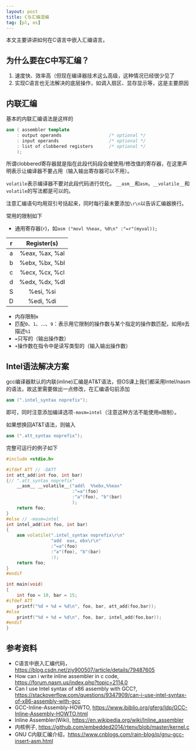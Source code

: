 ```yaml
---
layout: post
title: C与汇编混编
tag: [pl, os]
---
```


本文主要讲讲如何在C语言中嵌入汇编语言。

<!--more-->

## 为什么要在C中写汇编？
1. 速度快、效率高（但现在编译器技术这么高级，这种情况已经很少见了
2. 实现C语言也无法解决的底层操作，如调入扇区、显存显示等，这是主要原因

## 内联汇编
基本的内联汇编语法是这样的
```cpp
asm ( assembler template 
    : output operands                  /* optional */
    : input operands                   /* optional */
    : list of clobbered registers      /* optional */
    );
```
所谓clobbered寄存器就是指在此段代码段会被使用/修改值的寄存器，在这里声明表示让编译器不要占用（输入输出寄存器可以不用）。

`volatile`表示编译器不要对此段代码进行优化。
`__asm__`和`asm`，`__volatile__`和`volatile`的写法都是可以的。

注意汇编语句均用双引号括起来，同时每行最末要添加`\r\n`以告诉汇编器换行。

常用的限制如下
* 通用寄存器(`r`)，如`asm ("movl %%eax, %0\n" :"=r"(myval));`

| r |    Register(s)     |
|:---:|:---:|
| a |   %eax, %ax, %al   |
| b |   %ebx, %bx, %bl   |
| c |   %ecx, %cx, %cl   |
| d |   %edx, %dx, %dl   |
| S |   %esi, %si        |
| D |   %edi, %di        |

* 内存限制`m`
* 匹配`0`、`1`、...、`9`：表示用它限制的操作数与某个指定的操作数匹配，如用`0`去描述`%1`
* `=`只写的（输出操作数）
* `+`操作数在指令中是读写类型的（输入输出操作数）

## Intel语法解决方案
gcc编译器默认的内联(inline)汇编是AT&T语法，但OS课上我们都采用Intel/nasm的语法，故这里需要做出一点修改，在汇编语句前添加
```cpp
asm (".intel_syntax noprefix");
```
即可，同时注意添加编译选项`-masm=intel`（注意这种方法不能使用`m`限制）。

如果想换回AT&T语法，则输入
```cpp
asm (".att_syntax noprefix");
```

完整可运行的例子如下
```cpp
#include <stdio.h>

#ifdef ATT // -DATT
int att_add(int foo, int bar)
{// ".att_syntax noprefix"
    __asm__ __volatile__("addl  %%ebx,%%eax"
                         :"=a"(foo)
                         :"a"(foo), "b"(bar)
                         );
    return foo;
}
#else // -masm=intel
int intel_add(int foo, int bar)
{
    asm volatile(".intel_syntax noprefix\r\n"
                 "add  eax, ebx\r\n"
                 :"=a"(foo)
                 :"a"(foo), "b"(bar)
                 :);
    return foo;
}
#endif

int main(void)
{
    int foo = 10, bar = 15;
#ifdef ATT
    printf("%d + %d = %d\n", foo, bar, att_add(foo,bar));
#else
    printf("%d + %d = %d\n", foo, bar, intel_add(foo,bar));
#endif
}
```

## 参考资料
* C语言中嵌入汇编代码，<https://blog.csdn.net/zjy900507/article/details/79487605>
* How can i write inline assembler in c code, <https://forum.nasm.us/index.php?topic=2114.0>
* Can I use Intel syntax of x86 assembly with GCC?, <https://stackoverflow.com/questions/9347909/can-i-use-intel-syntax-of-x86-assembly-with-gcc>
* GCC-Inline-Assembly-HOWTO, <https://www.ibiblio.org/gferg/ldp/GCC-Inline-Assembly-HOWTO.html>
* Inline Assembler(Wiki), <https://en.wikipedia.org/wiki/Inline_assembler>
* 内核例子, <https://github.com/embedded2014/rtenv/blob/master/kernel.c>
* GNU C内联汇编介绍，<https://www.cnblogs.com/rain-blog/p/gnu-gcc-insert-asm.html>